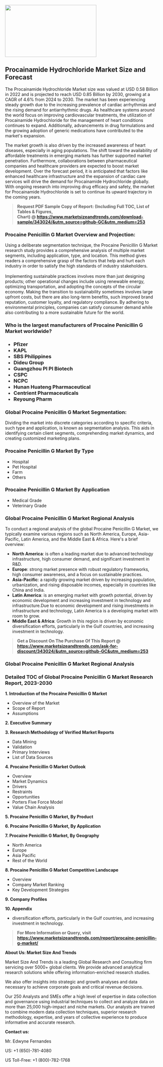 <p><img class="alignnone size-medium wp-image-20088" src="https://ffe5etoiles.com/wp-content/uploads/2024/12/MST1-300x171.png" alt="" width="300" height="171" /></p><h2>Procainamide Hydrochloride Market Size and Forecast</h2><p>The Procainamide Hydrochloride Market size was valued at USD 0.58 Billion in 2022 and is projected to reach USD 0.85 Billion by 2030, growing at a CAGR of 4.6% from 2024 to 2030. The market has been experiencing steady growth due to the increasing prevalence of cardiac arrhythmias and the rising demand for antiarrhythmic drugs. As healthcare systems around the world focus on improving cardiovascular treatments, the utilization of Procainamide Hydrochloride for the management of heart conditions continues to expand. Additionally, advancements in drug formulations and the growing adoption of generic medications have contributed to the market's expansion. </p><p>The market growth is also driven by the increased awareness of heart diseases, especially in aging populations. The shift toward the availability of affordable treatments in emerging markets has further supported market penetration. Furthermore, collaborations between pharmaceutical companies and healthcare providers are expected to boost market development. Over the forecast period, it is anticipated that factors like enhanced healthcare infrastructure and the expansion of cardiac care services will drive the demand for Procainamide Hydrochloride globally. With ongoing research into improving drug efficacy and safety, the market for Procainamide Hydrochloride is set to continue its upward trajectory in the coming years.</p></p><blockquote id="" class=""><strong>Request PDF Sample Copy of Report: (Including Full TOC, List of Tables &amp; Figures, Chart)&nbsp;@&nbsp;<strong><a href="https://www.marketsizeandtrends.com/download-sample/343024/&utm_source=github-GC&utm_medium=253" target="_blank">https://www.marketsizeandtrends.com/download-sample/343024/&utm_source=github-GC&utm_medium=253</a></strong></strong></blockquote><h3 id="" class="">Procaine Penicillin G Market&nbsp;Overview and Projection:</h3><p id="" class="">Using a deliberate segmentation technique, the Procaine Penicillin G Market research study provides a comprehensive analysis of multiple market segments, including application, type, and location. This method gives readers a comprehensive grasp of the factors that help and hurt each industry in order to satisfy the high standards of industry stakeholders. <br /> <br />Implementing sustainable practices involves more than just designing products; other operational changes include using renewable energy, optimizing transportation, and adopting the concepts of the circular economy. Making the transition to sustainability sometimes involves large upfront costs, but there are also long-term benefits, such improved brand reputation, customer loyalty, and regulatory compliance. By adhering to environmental principles, companies can satisfy consumer demand while also contributing to a more sustainable future for the world.</p><h3 id="" class="">Who is the largest manufacturers of&nbsp;Procaine Penicillin G Market worldwide?</h3><h3 class=""><p><ul><li>Pfizer </li><li> KAPL </li><li> SBS Philippines </li><li> Dideu Group </li><li> Guangzhou PI PI Biotech </li><li> CSPC </li><li> NCPC </li><li> Hunan Huateng Pharmaceutical </li><li> Centrient Pharmaceuticals </li><li> Reyoung Pharm</li></ul></p></h3><h3 id="" class="">Global&nbsp;Procaine Penicillin G Market Segmentation:</h3><p id="" class="">Dividing the market into discrete categories according to specific criteria, such type and application, is known as segmentation analysis. This aids in identifying certain client segments, comprehending market dynamics, and creating customized marketing plans.</p><h3 id="" class="">Procaine Penicillin G Market&nbsp;By Type</h3><p><p><ul><li>Hospital</li><li> Pet Hospital</li><li> Farm</li><li> Others</p></li></ul></p></p><h3 id="" class="">Procaine Penicillin G Market&nbsp;By Application</h3><p class=""><p><ul><li>Medical Grade</li><li> Veterinary Grade</li></ul></p></p><h3 id="" class="">Global Procaine Penicillin G Market Regional Analysis</h3><p id="" class="">To conduct a regional analysis of the global Procaine Penicillin G Market, we typically examine various regions such as North America, Europe, Asia-Pacific, Latin America, and the Middle East &amp; Africa. Here's a brief overview:</p><ul><li><strong>North America</strong>: is often a leading market due to advanced technology infrastructure, high consumer demand, and significant investment in R&amp;D.</li><li><strong>Europe</strong>: strong market presence with robust regulatory frameworks, high consumer awareness, and a focus on sustainable practices.</li><li><strong>Asia-Pacific</strong>: a rapidly growing market driven by increasing population, urbanization, and rising disposable incomes, especially in countries like China and India.</li><li><strong>Latin America</strong>: is an emerging market with growth potential, driven by economic development and increasing investment in technology and infrastructure.Due to economic development and rising investments in infrastructure and technology, Latin America is a developing market with room to grow.</li><li><strong>Middle East &amp; Africa</strong>: Growth in this region is driven by economic diversification efforts, particularly in the Gulf countries, and increasing investment in technology.</li></ul><blockquote id="" class=""><strong>Get a Discount On The Purchase Of This Report @ <strong><a href="https://www.marketsizeandtrends.com/ask-for-discount/343024/&utm_source=github-GC&utm_medium=253" target="_blank">https://www.marketsizeandtrends.com/ask-for-discount/343024/&utm_source=github-GC&utm_medium=253</a></strong></strong></blockquote><h3 id="" class="">Global Procaine Penicillin G Market Regional Analysis</h3><h3 id="" class="">Detailed TOC of Global Procaine Penicillin G Market Research Report, 2023-2030</h3><p id="" class=""><strong>1. Introduction of the Procaine Penicillin G Market</strong></p><ul><li>Overview of the Market</li><li>Scope of Report</li><li>Assumptions</li></ul><p id="" class=""><strong>2. Executive Summary</strong></p><p id="" class=""><strong>3. Research Methodology of Verified Market Reports</strong></p><ul><li>Data Mining</li><li>Validation</li><li>Primary Interviews</li><li>List of Data Sources</li></ul><p id="" class=""><strong>4. Procaine Penicillin G Market Outlook</strong></p><ul><li>Overview</li><li>Market Dynamics</li><li>Drivers</li><li>Restraints</li><li>Opportunities</li><li>Porters Five Force Model</li><li>Value Chain Analysis</li></ul><p id="" class=""><strong>5. Procaine Penicillin G Market, By Product</strong></p><p id="" class=""><strong>6. Procaine Penicillin G Market, By Application</strong></p><p id="" class=""><strong>7. Procaine Penicillin G Market, By Geography</strong></p><ul><li>North America</li><li>Europe</li><li>Asia Pacific</li><li>Rest of the World</li></ul><p id="" class=""><strong>8. Procaine Penicillin G Market Competitive Landscape</strong></p><ul><li>Overview</li><li>Company Market Ranking</li><li>Key Development Strategies</li></ul><p id="" class=""><strong>9. Company Profiles</strong></p><p id="" class=""><strong>10. Appendix</strong></p><ul><li>diversification efforts, particularly in the Gulf countries, and increasing investment in technology.</li></ul><blockquote id="" class=""><strong>For More Information or Query, visit <strong><strong><a href="https://www.marketsizeandtrends.com/report/procaine-penicillin-g-market/" target="_blank">https://www.marketsizeandtrends.com/report/procaine-penicillin-g-market/</a></strong></strong></strong></blockquote><p id="" class=""><strong>About Us: Market Size And Trends</strong></p><p id="" class="">Market Size And Trends is a leading Global Research and Consulting firm servicing over 5000+ global clients. We provide advanced analytical research solutions while offering information-enriched research studies.</p><p id="" class="">We also offer insights into strategic and growth analyses and data necessary to achieve corporate goals and critical revenue decisions.</p><p id="" class="">Our 250 Analysts and SMEs offer a high level of expertise in data collection and governance using industrial techniques to collect and analyze data on more than 25,000 high-impact and niche markets. Our analysts are trained to combine modern data collection techniques, superior research methodology, expertise, and years of collective experience to produce informative and accurate research.</p><p id="" class=""><strong>Contact us:</strong></p><p id="" class="">Mr. Edwyne Fernandes</p><p id="" class="">US: +1 (650)-781-4080</p><p id="" class="">US Toll-Free: +1 (800)-782-1768</p>
